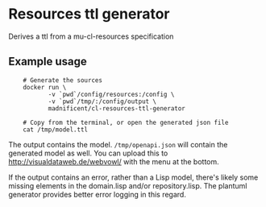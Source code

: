 # Resources ttl generator

Derives a ttl from a mu-cl-resources specification

## Example usage

```
    # Generate the sources
    docker run \
           -v `pwd`/config/resources:/config \
           -v `pwd`/tmp/:/config/output \
           madnificent/cl-resources-ttl-generator
    
    # Copy from the terminal, or open the generated json file
    cat /tmp/model.ttl
```

The output contains the model.  `/tmp/openapi.json` will contain the generated model as well.  You can upload this to http://visualdataweb.de/webvowl/ with the menu at the bottom.

If the output contains an error, rather than a Lisp model, there's likely some missing elements in the domain.lisp and/or repository.lisp.  The plantuml generator provides better error logging in this regard.
